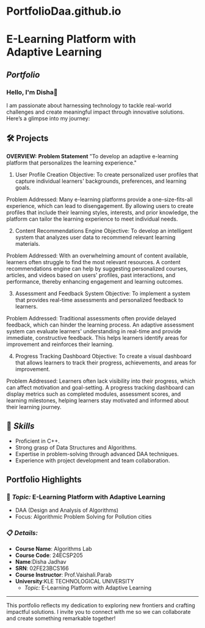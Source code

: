 # PortfolioDaa.github.io
#  E-Learning Platform with Adaptive Learning
## *Portfolio*

### Hello, I'm Disha👋

I am passionate about harnessing technology to tackle real-world challenges and create meaningful impact through innovative solutions. 
Here’s a glimpse into my journey:

## 🛠 Projects
**OVERVIEW:** 
**Problem Statement**
"To develop an adaptive e-learning platform that personalizes the learning experience."

1. User Profile Creation
Objective: To create personalized user profiles that capture individual learners' backgrounds, preferences, and learning goals.

Problem Addressed: Many e-learning platforms provide a one-size-fits-all experience, which can lead to disengagement. By allowing users to create profiles that include their learning styles, interests, and prior knowledge, the platform can tailor the learning experience to meet individual needs.

2. Content Recommendations Engine
Objective: To develop an intelligent system that analyzes user data to recommend relevant learning materials.

Problem Addressed: With an overwhelming amount of content available, learners often struggle to find the most relevant resources. A content recommendations engine can help by suggesting personalized courses, articles, and videos based on users' profiles, past interactions, and performance, thereby enhancing engagement and learning outcomes.

3. Assessment and Feedback System
Objective: To implement a system that provides real-time assessments and personalized feedback to learners.

Problem Addressed: Traditional assessments often provide delayed feedback, which can hinder the learning process. An adaptive assessment system can evaluate learners' understanding in real-time and provide immediate, constructive feedback. This helps learners identify areas for improvement and reinforces their learning.

4. Progress Tracking Dashboard
Objective: To create a visual dashboard that allows learners to track their progress, achievements, and areas for improvement.

Problem Addressed: Learners often lack visibility into their progress, which can affect motivation and goal-setting. A progress tracking dashboard can display metrics such as completed modules, assessment scores, and learning milestones, helping learners stay motivated and informed about their learning journey.

## 🚀 *Skills*  
- Proficient in C++. 
- Strong grasp of Data Structures and Algorithms.  
- Expertise in problem-solving through advanced DAA techniques.  
- Experience with project development and team collaboration.  

## Portfolio Highlights

### 🎯 *Topic:*  E-Learning Platform with Adaptive Learning
- DAA (Design and Analysis of Algorithms)  
- Focus: Algorithmic Problem Solving for Pollution cities  

### 📋 *Details:*

- **Course Name**: Algorithms Lab 
- **Course Code**: 24ECSP205 
- **Name**:Disha Jadhav 
- **SRN**: 02FE23BCS166
- **Course Instructor**: Prof.Vaishali.Parab 
- **University**:KLE TECHNOLOGICAL UNIVERSITY
  - *Topic:* E-Learning Platform with Adaptive Learning
---

This portfolio reflects my dedication to exploring new frontiers and crafting impactful solutions. I invite you to connect with me so we can collaborate and create something remarkable together!


